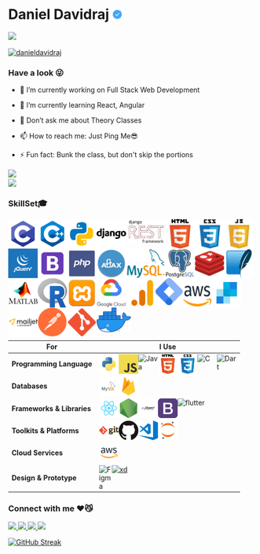 # Daniel Davidraj <img align="" src="verified.png" height="20px" width="20px">

![](https://komarev.com/ghpvc/?username=danieldavidraj&color=orange&style=flat-square)

<a href="https://github.com/ryo-ma/github-profile-trophy"><img src="https://github-profile-trophy.vercel.app/?username=danieldavidraj" alt="danieldavidraj" /></a>

### Have a look 😜
- 🔭 I’m currently working on Full Stack Web Development

- 🌱 I’m currently learning React, Angular

- 💬 Don’t ask me about Theory Classes

- 📫 How to reach me: Just Ping Me😎

- ⚡ Fun fact: Bunk the class, but don't skip the portions 

<a href="https://github.com/danieldavidraj/danieldavidraj/">
  <img align="center" src="https://github-readme-stats.vercel.app/api?username=danieldavidraj&show_icons=true&bg_color=0,000000,FF0000&text_color=fff&title_color=fff&include_all_commits=true&line_height=24&custom_title=My Github" />
</a><br>
<a href="https://github.com/danieldavidraj/danieldavidraj/">
  <img align="center" src="https://github-readme-stats.vercel.app/api/top-langs/?username=danieldavidraj&langs_count=10&layout=compact&bg_color=0,000000,FF0000&text_color=fff&title_color=fff&card_width=445&custom_title=Languages you can see here" />
</a>

### SkillSet🎓
<a href="https://en.wikipedia.org/wiki/C_(programming_language)">
  <img align="left" src="c.svg" height="60px" width="60px" />
</a>
<a href="https://en.wikipedia.org/wiki/C%2B%2B">
  <img align="left" src="c++.svg" height="60px" width="60px" />
</a>
<a href="https://www.python.org/">
  <img align="left" src="python.svg" height="60px" width="60px" />
</a>
<a href=https://www.djangoproject.com/">
  <img align="left" src="django.png" height="60px" width="60px" />
</a>
<a href=https://www.django-rest-framework.org/">
  <img align="left" src="rest.jpg" height="50px" width="80px" />
</a>                                                               
<a href="https://en.wikipedia.org/wiki/HTML">
  <img align="left" src="html.png" height="60px" width="60px" />
</a>
<a href="https://en.wikipedia.org/wiki/CSS">                                                             
  <img align="left" src="css.png" height="60px" width="60px" />
</a>    
<a href="https://www.javascript.com/">                                                              
  <img align="left" src="js.png" height="60px" width="60px" />
</a>   
<a href="https://jquery.com/">                                                            
  <img align="left" src="jquery.png" height="60px" width="60px" />
</a>
<a href="https://getbootstrap.com/">                                                               
  <img align="left" src="bootstrap.png" height="60px" width="60px" />
</a>
<a href="https://www.php.net/">                                                                  
  <img align="left" src="php.png" height="60px" width="60px" />
</a>
<a href="https://en.wikipedia.org/wiki/Ajax_(programming)">
  <img align="left" src="ajax.jpg" height="60px" width="60px" />
</a>                                                                                              
<a href="https://www.mysql.com/">                                                           
  <img align="left" src="mysql.png" height="60px" width="80px" />
</a>
<a href="https://www.postgresql.org/">                                                                 
  <img align="left" src="postgresql.png" height="60px" width="60px" />
</a>                                                                   
<a href="https://redis.io/">                                                                      
  <img align="left" src="redis.png" height="60px" width="60px" />
</a> 
<a href="https://www.sqlite.org/index.html">                                                                      
  <img align="left" src="sqlite.png" height="60px" width="60px" />
</a>
<a href="https://www.mathworks.com/products/matlab.html">   
  <img align="left" src="matlab.png" height="60px" width="60px" />
</a>
<a href="https://www.r-project.org/">   
  <img align="left" src="R.svg" height="60px" width="60px" />
</a>
<a href="https://www.apachefriends.org/index.html">   
  <img align="left" src="xampp.png" height="60px" width="60px" />
</a>
<a href="https://cloud.google.com/">                                                                
  <img align="left" src="gcloud.png" height="60px" width="60px" />
</a>
<a href="https://analytics.google.com/">                                                                
  <img align="left" src="Google-Analytics-icon.png" height="60px" width="60px" />
</a> 
<a href="https://marketingplatform.google.com/about/tag-manager/">
  <img align="left" src="tag.png" height="55px" width="55px" />
</a>
<a href="https://aws.amazon.com/">                                                            
  <img align="left" src="aws.png" height="60px" width="60px" />
</a>
<a href="https://sendgrid.com/">                                                            
  <img align="left" src="sendgrid.png" height="60px" width="60px" />
</a>
<a href="https://www.mailjet.com/">                                                            
  <img align="left" src="mailjet.png" height="60px" width="60px" />
</a>
<a href="https://www.postman.com/">                                                            
  <img align="left" src="postman.png" height="60px" width="60px" />
</a>
<a href="https://git-scm.com/">                                                            
  <img align="left" src="git.png" height="60px" width="60px" />
</a>
<a href="https://www.docker.com/">                                                            
  <img src="docker.png" height="50px" width="70px" />
</a>                                          

**For** | **I Use**
--- | ---
**Programming Language** | <img align="left" alt="Python" width="40px" src="https://raw.githubusercontent.com/github/explore/78df643247d429f6cc873026c0622819ad797942/topics/python/python.png" /> <img align="left" alt="JavaScript" width="40px" src="https://raw.githubusercontent.com/github/explore/80688e429a7d4ef2fca1e82350fe8e3517d3494d/topics/javascript/javascript.png" /> <img align="left" alt="Java" width="40px" src="https://cdn.jsdelivr.net/npm/programming-languages-logos@0.0.3/src/java/java_64x64.png" /> <img align="left" alt="HTML5" width="40px" src="https://raw.githubusercontent.com/github/explore/80688e429a7d4ef2fca1e82350fe8e3517d3494d/topics/html/html.png" /> <img align="left" alt="CSS3" width="40px" src="https://raw.githubusercontent.com/github/explore/80688e429a7d4ef2fca1e82350fe8e3517d3494d/topics/css/css.png" /> <img align="left" alt="C" width="40px" src="https://cdn.jsdelivr.net/npm/programming-languages-logos@0.0.3/src/c/c_64x64.png" /> <img align="left" alt="Dart" width="40px" src="https://avatars1.githubusercontent.com/u/1609975?s=200&v=4" /> 
**Databases** | <img align="left" alt="MySQL" width="40px" src="https://raw.githubusercontent.com/github/explore/80688e429a7d4ef2fca1e82350fe8e3517d3494d/topics/mysql/mysql.png" /><img align="left" alt="Firebase" width="40px" src="https://raw.githubusercontent.com/github/explore/80688e429a7d4ef2fca1e82350fe8e3517d3494d/topics/firebase/firebase.png" />
**Frameworks & Libraries** | <img align="left" alt="React" width="40px" src="https://raw.githubusercontent.com/github/explore/80688e429a7d4ef2fca1e82350fe8e3517d3494d/topics/react/react.png" /> <img align="left" alt="Node.js" width="40px" src="https://raw.githubusercontent.com/github/explore/80688e429a7d4ef2fca1e82350fe8e3517d3494d/topics/nodejs/nodejs.png" /> <img align="left" alt="Jquery" width="40px" src="https://raw.githubusercontent.com/github/explore/80688e429a7d4ef2fca1e82350fe8e3517d3494d/topics/jquery/jquery.png" /> <img align="left" alt="Bootstrap" width="40px" src="https://raw.githubusercontent.com/github/explore/80688e429a7d4ef2fca1e82350fe8e3517d3494d/topics/bootstrap/bootstrap.png" /> <img src="https://www.vectorlogo.zone/logos/flutterio/flutterio-icon.svg" alt="flutter" width="40" height="40"/> 
**Toolkits & Platforms** | <img align="left" alt="Git" width="40px" src="https://raw.githubusercontent.com/github/explore/80688e429a7d4ef2fca1e82350fe8e3517d3494d/topics/git/git.png" /> <img align="left" alt="GitHub" width="40px" src="https://raw.githubusercontent.com/github/explore/master/topics/github/github.png" /> <img align="left" alt="Visual Studio Code" width="40px" src="https://raw.githubusercontent.com/github/explore/80688e429a7d4ef2fca1e82350fe8e3517d3494d/topics/visual-studio-code/visual-studio-code.png" /> <img align="left" alt="Jupyter" width="40px" src="https://raw.githubusercontent.com/github/explore/80688e429a7d4ef2fca1e82350fe8e3517d3494d/topics/jupyter-notebook/jupyter-notebook.png" /> 
**Cloud Services** | <img align="left" alt="AWS" width="40px" src="https://raw.githubusercontent.com/github/explore/80688e429a7d4ef2fca1e82350fe8e3517d3494d/topics/aws/aws.png" /> 
**Design & Prototype** | <img align="left" alt="Figma" width="26px" src="https://seeklogo.com/images/F/figma-logo-E4E21D3AEA-seeklogo.com.png" /> <a href="https://www.adobe.com/products/xd.html" target="_blank"> <img src="https://cdn.worldvectorlogo.com/logos/adobe-xd.svg" alt="xd" width="40" height="40"/> </a>

### Connect with me ♥️😼
<a href="https://www.instagram.com/daniel_davidraj_/" target="_blank">
  <img src="https://img.shields.io/static/v1?style=for-the-badge&label=follow+me+on&logo=Instagram&message=Instagram&color=E4405F">
</a>

<a href="https://www.facebook.com/daniel.davidraj.9" target="_blank">
  <img src="https://img.shields.io/static/v1?style=for-the-badge&label=follow+me+on&logo=Facebook&message=Facebook&color=1877F2">
</a>

<a href="https://twitter.com/DanielDavidraj2" target="_blank">
  <img src="https://img.shields.io/static/v1?style=for-the-badge&label=follow+me+on&logo=Twitter&message=Twitter&color=1DA1F2">
</a>

<a href="https://www.linkedin.com/in/daniel-davidraj-41058a18a/" target="_blank">
  <img src="https://img.shields.io/static/v1?style=for-the-badge&label=follow+me+on&logo=LinkedIn&message=LinkedIn&color=0A66C2&logoColor=0A66C2">
</a>

[![GitHub Streak](https://github-readme-streak-stats.herokuapp.com/?user=danieldavidraj)](https://git.io/streak-stats)
